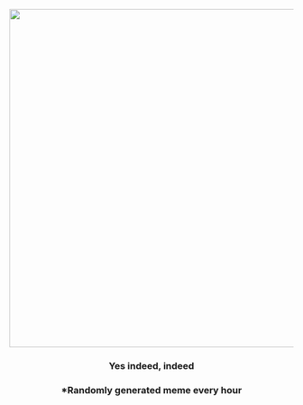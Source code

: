 <p align="center">
        <img src="https://i.redd.it/h3cmriol571a1.png" width="600" height="600">
        </p>
        <h3 align="center">Yes indeed, indeed</h3>
        <h3 align="center">*Randomly generated meme every hour</h3>
    